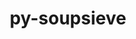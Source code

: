 ---
title: "py-soupsieve"
layout: cache
categories: [package, develop]
meta: {"compilers": ["none"], "num_specs": 58, "num_specs_by_stack": {"data-vis-sdk": 12, "e4s": 22, "e4s-neoverse-v2": 24, "root": 58}, "oss": ["ubuntu20.04", "ubuntu22.04"], "platforms": ["linux"], "stacks": ["data-vis-sdk", "e4s", "e4s-neoverse-v2", "root"], "targets": ["neoverse_v2", "x86_64_v3"], "versions": ["2.4.1"]}
spec_details: [{"compiler": "none", "hash": "2bqiz2kszeh7nomloujjv4n54eq2i4qy", "os": "ubuntu22.04", "platform": "linux", "size": "-", "stacks": ["e4s-neoverse-v2", "root"], "target": "neoverse_v2", "variants": ["build_system=python_pip"], "versions": ["2.4.1"]}, {"compiler": "none", "hash": "2mppmurbg52oxglhjwseft4fj2ia3vd2", "os": "ubuntu22.04", "platform": "linux", "size": "-", "stacks": ["e4s", "root"], "target": "x86_64_v3", "variants": ["build_system=python_pip"], "versions": ["2.4.1"]}, {"compiler": "none", "hash": "3tbgiuoxkmcz63bdlhf4ayatawbjtshw", "os": "ubuntu22.04", "platform": "linux", "size": "-", "stacks": ["e4s", "root"], "target": "x86_64_v3", "variants": ["build_system=python_pip"], "versions": ["2.4.1"]}, {"compiler": "none", "hash": "3xrfaaec76qong3nx43bpads3brmv5yi", "os": "ubuntu20.04", "platform": "linux", "size": "-", "stacks": ["data-vis-sdk", "root"], "target": "x86_64_v3", "variants": ["build_system=python_pip"], "versions": ["2.4.1"]}, {"compiler": "none", "hash": "42syl5w6rehs5isfvzpiee5htvzgjuqt", "os": "ubuntu22.04", "platform": "linux", "size": "-", "stacks": ["e4s-neoverse-v2", "root"], "target": "neoverse_v2", "variants": ["build_system=python_pip"], "versions": ["2.4.1"]}, {"compiler": "none", "hash": "5ctvowx2pinpzyuxz22fyqrvkbb64dtw", "os": "ubuntu22.04", "platform": "linux", "size": "-", "stacks": ["e4s", "root"], "target": "x86_64_v3", "variants": ["build_system=python_pip"], "versions": ["2.4.1"]}, {"compiler": "none", "hash": "5m3i3rz4gippxgv3jzaoniqdduzvlx5g", "os": "ubuntu22.04", "platform": "linux", "size": "-", "stacks": ["e4s-neoverse-v2", "root"], "target": "neoverse_v2", "variants": ["build_system=python_pip"], "versions": ["2.4.1"]}, {"compiler": "none", "hash": "5nxvqer6jlvkmvvs6jowelqk4iwk66it", "os": "ubuntu20.04", "platform": "linux", "size": "-", "stacks": ["data-vis-sdk", "root"], "target": "x86_64_v3", "variants": ["build_system=python_pip"], "versions": ["2.4.1"]}, {"compiler": "none", "hash": "5oxjngv5ccxqdj57menydlbge777m2wp", "os": "ubuntu22.04", "platform": "linux", "size": "-", "stacks": ["e4s-neoverse-v2", "root"], "target": "neoverse_v2", "variants": ["build_system=python_pip"], "versions": ["2.4.1"]}, {"compiler": "none", "hash": "5v6yg7svxv5i3qyxaagceyrfr2t32r2x", "os": "ubuntu20.04", "platform": "linux", "size": "-", "stacks": ["data-vis-sdk", "root"], "target": "x86_64_v3", "variants": ["build_system=python_pip"], "versions": ["2.4.1"]}, {"compiler": "none", "hash": "67ex3wxegcx53xbgaaen6f5vawi5xtau", "os": "ubuntu20.04", "platform": "linux", "size": "-", "stacks": ["data-vis-sdk", "root"], "target": "x86_64_v3", "variants": ["build_system=python_pip"], "versions": ["2.4.1"]}, {"compiler": "none", "hash": "6wk6ekvwkc73ba4poffuu5gjli55o4ec", "os": "ubuntu22.04", "platform": "linux", "size": "-", "stacks": ["e4s-neoverse-v2", "root"], "target": "neoverse_v2", "variants": ["build_system=python_pip"], "versions": ["2.4.1"]}, {"compiler": "none", "hash": "74wdwinjszmfevbjrvtktn3fyyk5du5b", "os": "ubuntu22.04", "platform": "linux", "size": "-", "stacks": ["e4s-neoverse-v2", "root"], "target": "neoverse_v2", "variants": ["build_system=python_pip"], "versions": ["2.4.1"]}, {"compiler": "none", "hash": "752kgvkfuydyn2nz7ihfaxdjintbtpt3", "os": "ubuntu22.04", "platform": "linux", "size": "-", "stacks": ["e4s-neoverse-v2", "root"], "target": "neoverse_v2", "variants": ["build_system=python_pip"], "versions": ["2.4.1"]}, {"compiler": "none", "hash": "7z3t3z2yeozoj3ubhlsbunjebuzwy5mg", "os": "ubuntu22.04", "platform": "linux", "size": "-", "stacks": ["e4s", "root"], "target": "x86_64_v3", "variants": ["build_system=python_pip"], "versions": ["2.4.1"]}, {"compiler": "none", "hash": "a73jvuqczp34bjpysighrm275lsh6rat", "os": "ubuntu22.04", "platform": "linux", "size": "-", "stacks": ["e4s-neoverse-v2", "root"], "target": "neoverse_v2", "variants": ["build_system=python_pip"], "versions": ["2.4.1"]}, {"compiler": "none", "hash": "avxprnxowp3lcyvrr56xcwv33d26cxie", "os": "ubuntu22.04", "platform": "linux", "size": "-", "stacks": ["e4s-neoverse-v2", "root"], "target": "neoverse_v2", "variants": ["build_system=python_pip"], "versions": ["2.4.1"]}, {"compiler": "none", "hash": "bh4ovvbj3f74gaczyg2sl5u4qe2zklmc", "os": "ubuntu22.04", "platform": "linux", "size": "-", "stacks": ["e4s-neoverse-v2", "root"], "target": "neoverse_v2", "variants": ["build_system=python_pip"], "versions": ["2.4.1"]}, {"compiler": "none", "hash": "cjp5mhtucyn5wyfa2dna5zzkifxd4xg3", "os": "ubuntu20.04", "platform": "linux", "size": "-", "stacks": ["data-vis-sdk", "root"], "target": "x86_64_v3", "variants": ["build_system=python_pip"], "versions": ["2.4.1"]}, {"compiler": "none", "hash": "copqk52ed6ndf4otzxyondq34jtaqy25", "os": "ubuntu22.04", "platform": "linux", "size": "-", "stacks": ["e4s", "root"], "target": "x86_64_v3", "variants": ["build_system=python_pip"], "versions": ["2.4.1"]}, {"compiler": "none", "hash": "cqmmkhsezy57rrquzs73wudamr57aox4", "os": "ubuntu22.04", "platform": "linux", "size": "-", "stacks": ["e4s-neoverse-v2", "root"], "target": "neoverse_v2", "variants": ["build_system=python_pip"], "versions": ["2.4.1"]}, {"compiler": "none", "hash": "dqwuyyhysy7g4injk2weczmivhmg4jzy", "os": "ubuntu22.04", "platform": "linux", "size": "-", "stacks": ["e4s-neoverse-v2", "root"], "target": "neoverse_v2", "variants": ["build_system=python_pip"], "versions": ["2.4.1"]}, {"compiler": "none", "hash": "duabdy7s3sopgedxyeyoi7b7s3z6jdty", "os": "ubuntu20.04", "platform": "linux", "size": "-", "stacks": ["data-vis-sdk", "root"], "target": "x86_64_v3", "variants": ["build_system=python_pip"], "versions": ["2.4.1"]}, {"compiler": "none", "hash": "evhdxf3zzu64pc3imi72bjaufiqmiuul", "os": "ubuntu20.04", "platform": "linux", "size": "-", "stacks": ["data-vis-sdk", "root"], "target": "x86_64_v3", "variants": ["build_system=python_pip"], "versions": ["2.4.1"]}, {"compiler": "none", "hash": "g4s5dr25j2ln6zspuzpnhavr2rysavvt", "os": "ubuntu22.04", "platform": "linux", "size": "-", "stacks": ["e4s", "root"], "target": "x86_64_v3", "variants": ["build_system=python_pip"], "versions": ["2.4.1"]}, {"compiler": "none", "hash": "icwsww535i4exgdlpvxlhvj2vospcdqm", "os": "ubuntu22.04", "platform": "linux", "size": "-", "stacks": ["e4s", "root"], "target": "x86_64_v3", "variants": ["build_system=python_pip"], "versions": ["2.4.1"]}, {"compiler": "none", "hash": "icz27f3zuv65wvhau2s5itqdeicmw762", "os": "ubuntu22.04", "platform": "linux", "size": "-", "stacks": ["e4s-neoverse-v2", "root"], "target": "neoverse_v2", "variants": ["build_system=python_pip"], "versions": ["2.4.1"]}, {"compiler": "none", "hash": "id5v4txjmxeyycsnmei5uix3ifgvhu6c", "os": "ubuntu20.04", "platform": "linux", "size": "-", "stacks": ["data-vis-sdk", "root"], "target": "x86_64_v3", "variants": ["build_system=python_pip"], "versions": ["2.4.1"]}, {"compiler": "none", "hash": "ikewbjtdrgovhrjhyfhzq3q2giwauj3f", "os": "ubuntu22.04", "platform": "linux", "size": "-", "stacks": ["e4s", "root"], "target": "x86_64_v3", "variants": ["build_system=python_pip"], "versions": ["2.4.1"]}, {"compiler": "none", "hash": "inqlbcbauvvmxgg7lfdeowyacuqqtp2b", "os": "ubuntu22.04", "platform": "linux", "size": "-", "stacks": ["e4s", "root"], "target": "x86_64_v3", "variants": ["build_system=python_pip"], "versions": ["2.4.1"]}, {"compiler": "none", "hash": "kk7xqxhxkjd7g3t6kd5ehjdtl64hw3vb", "os": "ubuntu20.04", "platform": "linux", "size": "-", "stacks": ["data-vis-sdk", "root"], "target": "x86_64_v3", "variants": ["build_system=python_pip"], "versions": ["2.4.1"]}, {"compiler": "none", "hash": "lb35lujiqwnybxrkfd2pgjrcpehaoxee", "os": "ubuntu22.04", "platform": "linux", "size": "-", "stacks": ["e4s-neoverse-v2", "root"], "target": "neoverse_v2", "variants": ["build_system=python_pip"], "versions": ["2.4.1"]}, {"compiler": "none", "hash": "lgamtckmhcfph6e6yun5lqxnmczf6z2l", "os": "ubuntu20.04", "platform": "linux", "size": "-", "stacks": ["data-vis-sdk", "root"], "target": "x86_64_v3", "variants": ["build_system=python_pip"], "versions": ["2.4.1"]}, {"compiler": "none", "hash": "mbkl6aq2sjycexdiytori776x77kynt4", "os": "ubuntu22.04", "platform": "linux", "size": "-", "stacks": ["e4s-neoverse-v2", "root"], "target": "neoverse_v2", "variants": ["build_system=python_pip"], "versions": ["2.4.1"]}, {"compiler": "none", "hash": "nd46jmgkirgwniva3p4cufntas5jf2qm", "os": "ubuntu22.04", "platform": "linux", "size": "-", "stacks": ["e4s", "root"], "target": "x86_64_v3", "variants": ["build_system=python_pip"], "versions": ["2.4.1"]}, {"compiler": "none", "hash": "ne27zcett7zgonj2d65g6vaaxaykxq7p", "os": "ubuntu22.04", "platform": "linux", "size": "-", "stacks": ["e4s", "root"], "target": "x86_64_v3", "variants": ["build_system=python_pip"], "versions": ["2.4.1"]}, {"compiler": "none", "hash": "nxl72m2ng3ktgnxo5nala6wtagop2nid", "os": "ubuntu22.04", "platform": "linux", "size": "-", "stacks": ["e4s", "root"], "target": "x86_64_v3", "variants": ["build_system=python_pip"], "versions": ["2.4.1"]}, {"compiler": "none", "hash": "paj3kbz32fl6ngbfkidy4tjd64ldowul", "os": "ubuntu22.04", "platform": "linux", "size": "-", "stacks": ["e4s-neoverse-v2", "root"], "target": "neoverse_v2", "variants": ["build_system=python_pip"], "versions": ["2.4.1"]}, {"compiler": "none", "hash": "q2i3affy332xy4lrky3ny4gvpm2qx2bs", "os": "ubuntu22.04", "platform": "linux", "size": "-", "stacks": ["e4s", "root"], "target": "x86_64_v3", "variants": ["build_system=python_pip"], "versions": ["2.4.1"]}, {"compiler": "none", "hash": "q75ajtsimiu5smmhb27lrfktp4g3pdqi", "os": "ubuntu22.04", "platform": "linux", "size": "-", "stacks": ["e4s", "root"], "target": "x86_64_v3", "variants": ["build_system=python_pip"], "versions": ["2.4.1"]}, {"compiler": "none", "hash": "r5uxz7phuby257omw2kcdmg4qpvebbed", "os": "ubuntu22.04", "platform": "linux", "size": "-", "stacks": ["e4s-neoverse-v2", "root"], "target": "neoverse_v2", "variants": ["build_system=python_pip"], "versions": ["2.4.1"]}, {"compiler": "none", "hash": "rdmtu4v5zetm3m6urm7iribinkztbaxq", "os": "ubuntu20.04", "platform": "linux", "size": "-", "stacks": ["data-vis-sdk", "root"], "target": "x86_64_v3", "variants": ["build_system=python_pip"], "versions": ["2.4.1"]}, {"compiler": "none", "hash": "rtad6fbvwa7dovigoxmzaqlvx2xsaxgd", "os": "ubuntu22.04", "platform": "linux", "size": "-", "stacks": ["e4s-neoverse-v2", "root"], "target": "neoverse_v2", "variants": ["build_system=python_pip"], "versions": ["2.4.1"]}, {"compiler": "none", "hash": "s6etzlqyfrb5j5kom26ddw5kcy6wv7vp", "os": "ubuntu22.04", "platform": "linux", "size": "-", "stacks": ["e4s", "root"], "target": "x86_64_v3", "variants": ["build_system=python_pip"], "versions": ["2.4.1"]}, {"compiler": "none", "hash": "svjms44ajyawwglinu4m6cldoo6q6uqw", "os": "ubuntu22.04", "platform": "linux", "size": "-", "stacks": ["e4s-neoverse-v2", "root"], "target": "neoverse_v2", "variants": ["build_system=python_pip"], "versions": ["2.4.1"]}, {"compiler": "none", "hash": "ta7abmzmnnhnjr6sp5c63zp4zli22l4s", "os": "ubuntu22.04", "platform": "linux", "size": "-", "stacks": ["e4s-neoverse-v2", "root"], "target": "neoverse_v2", "variants": ["build_system=python_pip"], "versions": ["2.4.1"]}, {"compiler": "none", "hash": "tfem7dlzlldcpxgk4bqmryti4uuk2y5a", "os": "ubuntu22.04", "platform": "linux", "size": "-", "stacks": ["e4s", "root"], "target": "x86_64_v3", "variants": ["build_system=python_pip"], "versions": ["2.4.1"]}, {"compiler": "none", "hash": "tkptd33hdtiw5s2xcpbdymfy2tpvivzc", "os": "ubuntu22.04", "platform": "linux", "size": "-", "stacks": ["e4s", "root"], "target": "x86_64_v3", "variants": ["build_system=python_pip"], "versions": ["2.4.1"]}, {"compiler": "none", "hash": "ulrcebl7i6khyv7jgprawj74atwhkohd", "os": "ubuntu20.04", "platform": "linux", "size": "-", "stacks": ["data-vis-sdk", "root"], "target": "x86_64_v3", "variants": ["build_system=python_pip"], "versions": ["2.4.1"]}, {"compiler": "none", "hash": "w7vphgdwhkrkykxl524armmasi47ddea", "os": "ubuntu22.04", "platform": "linux", "size": "-", "stacks": ["e4s", "root"], "target": "x86_64_v3", "variants": ["build_system=python_pip"], "versions": ["2.4.1"]}, {"compiler": "none", "hash": "wdfianbvqx6n62lxyjlj3ogf6ywmjfue", "os": "ubuntu22.04", "platform": "linux", "size": "-", "stacks": ["e4s", "root"], "target": "x86_64_v3", "variants": ["build_system=python_pip"], "versions": ["2.4.1"]}, {"compiler": "none", "hash": "wks5uhk7qf6iyfu6rapk3l2ttw7yaucf", "os": "ubuntu22.04", "platform": "linux", "size": "-", "stacks": ["e4s-neoverse-v2", "root"], "target": "neoverse_v2", "variants": ["build_system=python_pip"], "versions": ["2.4.1"]}, {"compiler": "none", "hash": "wsxynj37d2bcxoe7aeuem2e5zy4cjeky", "os": "ubuntu22.04", "platform": "linux", "size": "-", "stacks": ["e4s-neoverse-v2", "root"], "target": "neoverse_v2", "variants": ["build_system=python_pip"], "versions": ["2.4.1"]}, {"compiler": "none", "hash": "wxznrktat2onnnpwy2tcsfpkowonaxkc", "os": "ubuntu22.04", "platform": "linux", "size": "-", "stacks": ["e4s", "root"], "target": "x86_64_v3", "variants": ["build_system=python_pip"], "versions": ["2.4.1"]}, {"compiler": "none", "hash": "y6hhbfs56spyvvpava6hsbencinwm542", "os": "ubuntu22.04", "platform": "linux", "size": "-", "stacks": ["e4s-neoverse-v2", "root"], "target": "neoverse_v2", "variants": ["build_system=python_pip"], "versions": ["2.4.1"]}, {"compiler": "none", "hash": "ychnaq4xel7jpfu5lgweoo4d5y54qolz", "os": "ubuntu22.04", "platform": "linux", "size": "-", "stacks": ["e4s", "root"], "target": "x86_64_v3", "variants": ["build_system=python_pip"], "versions": ["2.4.1"]}, {"compiler": "none", "hash": "yyd2hci5hfsfoxry4xasdumjnkxlha3r", "os": "ubuntu22.04", "platform": "linux", "size": "-", "stacks": ["e4s-neoverse-v2", "root"], "target": "neoverse_v2", "variants": ["build_system=python_pip"], "versions": ["2.4.1"]}, {"compiler": "none", "hash": "zqt3ivuxrxdmo6hgztws7f2xw462lm6u", "os": "ubuntu22.04", "platform": "linux", "size": "-", "stacks": ["e4s", "root"], "target": "x86_64_v3", "variants": ["build_system=python_pip"], "versions": ["2.4.1"]}]
---